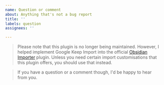 ```yaml
---
name: Question or comment
about: Anything that's not a bug report
title: ''
labels: question
assignees: ''

---
```


>Please note that this plugin is no longer being maintained. However, I helped implement Google Keep Import into the official [Obsidian Importer](https://github.com/obsidianmd/obsidian-importer) plugin. Unless you need certain import customisations that this plugin offers, you should use that instead.

> If you have a question or a comment though, I'd be happy to hear from you.
